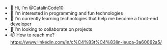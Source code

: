 - 👋 Hi, I’m @CatalinCode10
- 👀 I’m interested in programming and fun technologies
- 🌱 I’m currently learning technologies that help me become a front-end developer
- 💞️ I’m looking to collaborate on projects
- 📫 How to reach me? https://www.linkedin.com/in/c%C4%83t%C4%83lin-leuca-3a60062a5/

<!---
CatalinCode10/CatalinCode10 is a ✨ special ✨ repository because its `README.md` (this file) appears on your GitHub profile.
You can click the Preview link to take a look at your changes.
--->
